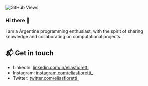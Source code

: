 
![GitHub Views](https://komarev.com/ghpvc/?username=fernandomireles&color=2685BF)

### Hi there 👋

I am a Argentine programming enthusiast, with the spirit of sharing knowledge and collaborating on computational projects.

## 📬 Get in touch

- LinkedIn: [linkedin.com/in/eliasfioretti](https://www.linkedin.com/in/elias-fioretti-8ab679237/)
- Instagram: [instagram.com/eliasfioretti_](https://www.instagram.com/eliasfioretti_)
- Twitter: [twitter.com/eliasfioretti_](https://www.twitter.com/eliasfioretti_)
